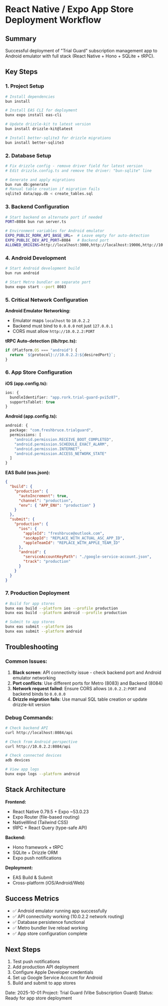 # React Native / Expo App Store Deployment Workflow

## Summary
Successful deployment of "Trial Guard" subscription management app to Android emulator with full stack (React Native + Hono + SQLite + tRPC).

## Key Steps

### 1. Project Setup
```bash
# Install dependencies
bun install

# Install EAS CLI for deployment
bunx expo install eas-cli

# Update drizzle-kit to latest version
bun install drizzle-kit@latest

# Install better-sqlite3 for drizzle migrations
bun install better-sqlite3
```

### 2. Database Setup
```bash
# Fix drizzle config - remove driver field for latest version
# Edit drizzle.config.ts and remove the driver: "bun-sqlite" line

# Generate and apply migrations
bun run db:generate
# Manual table creation if migration fails
sqlite3 data/app.db < create_tables.sql
```

### 3. Backend Configuration
```bash
# Start backend on alternate port if needed
PORT=8084 bun run server.ts

# Environment variables for Android emulator
EXPO_PUBLIC_RORK_API_BASE_URL=  # Leave empty for auto-detection
EXPO_PUBLIC_DEV_API_PORT=8084   # Backend port
ALLOWED_ORIGINS=http://localhost:3000,http://localhost:19006,http://10.0.2.2:8084
```

### 4. Android Development
```bash
# Start Android development build
bun run android

# Start Metro bundler on separate port
bunx expo start --port 8083
```

### 5. Critical Network Configuration

**Android Emulator Networking:**
- Emulator maps `localhost` to `10.0.2.2`
- Backend must bind to `0.0.0.0` not just `127.0.0.1`
- CORS must allow `http://10.0.2.2:PORT`

**tRPC Auto-detection (lib/trpc.ts):**
```typescript
if (Platform.OS === "android") {
  return `${protocol}://10.0.2.2:${desiredPort}`;
}
```

### 6. App Store Configuration

**iOS (app.config.ts):**
```typescript
ios: {
  bundleIdentifier: "app.rork.trial-guard-pvi5z87",
  supportsTablet: true
}
```

**Android (app.config.ts):**
```typescript
android: {
  package: "com.freshbruce.trialguard",
  permissions: [
    "android.permission.RECEIVE_BOOT_COMPLETED",
    "android.permission.SCHEDULE_EXACT_ALARM",
    "android.permission.INTERNET",
    "android.permission.ACCESS_NETWORK_STATE"
  ]
}
```

**EAS Build (eas.json):**
```json
{
  "build": {
    "production": {
      "autoIncrement": true,
      "channel": "production",
      "env": { "APP_ENV": "production" }
    }
  },
  "submit": {
    "production": {
      "ios": {
        "appleId": "freshbruce@outlook.com",
        "ascAppId": "REPLACE_WITH_ACTUAL_ASC_APP_ID",
        "appleTeamId": "REPLACE_WITH_APPLE_TEAM_ID"
      },
      "android": {
        "serviceAccountKeyPath": "./google-service-account.json",
        "track": "production"
      }
    }
  }
}
```

### 7. Production Deployment
```bash
# Build for app stores
bunx eas build --platform ios --profile production
bunx eas build --platform android --profile production

# Submit to app stores
bunx eas submit --platform ios
bunx eas submit --platform android
```

## Troubleshooting

### Common Issues:
1. **Black screen**: API connectivity issue - check backend port and Android emulator networking
2. **Port conflicts**: Use different ports for Metro (8083) and Backend (8084)
3. **Network request failed**: Ensure CORS allows `10.0.2.2:PORT` and backend binds to `0.0.0.0`
4. **Drizzle migration fails**: Use manual SQL table creation or update drizzle-kit version

### Debug Commands:
```bash
# Check backend API
curl http://localhost:8084/api

# Check from Android perspective
curl http://10.0.2.2:8084/api

# Check connected devices
adb devices

# View app logs
bunx expo logs --platform android
```

## Stack Architecture

**Frontend:**
- React Native 0.79.5 + Expo ~53.0.23
- Expo Router (file-based routing)
- NativeWind (Tailwind CSS)
- tRPC + React Query (type-safe API)

**Backend:**
- Hono framework + tRPC
- SQLite + Drizzle ORM
- Expo push notifications

**Deployment:**
- EAS Build & Submit
- Cross-platform (iOS/Android/Web)

## Success Metrics
- ✅ Android emulator running app successfully
- ✅ API connectivity working (10.0.2.2 network routing)
- ✅ Database persistence functional
- ✅ Metro bundler live reload working
- ✅ App store configuration complete

## Next Steps
1. Test push notifications
2. Add production API deployment
3. Configure Apple Developer credentials
4. Set up Google Service Account for Android
5. Build and submit to app stores

Date: 2025-10-01
Project: Trial Guard (Vibe Subscription Guard)
Status: Ready for app store deployment